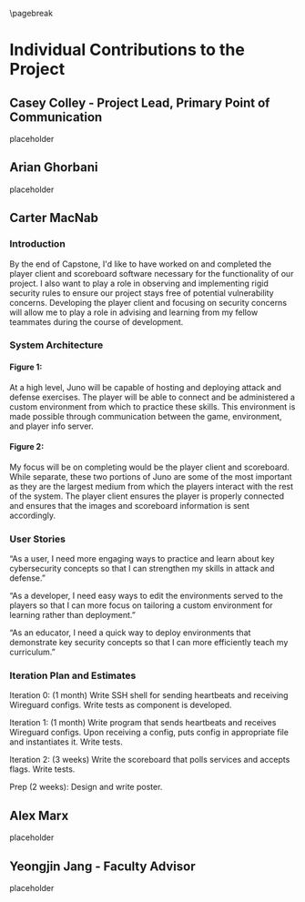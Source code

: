 \pagebreak

# Individual Contributions to the Project

## Casey Colley - Project Lead, Primary Point of Communication

placeholder

## Arian Ghorbani

placeholder

## Carter MacNab

### Introduction

 By the end of Capstone, I'd like to have worked on and completed the player client and scoreboard software necessary for the functionality of our project. I also want to play a role in observing and implementing rigid security rules to ensure our project stays free of potential vulnerability concerns. Developing the player client and focusing on security concerns will allow me to play a role in advising and learning from my fellow teammates during the course of development. 
### System Architecture

#### Figure 1:

At a high level, Juno will be capable of hosting and deploying attack and defense exercises. The player will be able to connect and be administered a custom environment from which to practice these skills. This environment is made possible through communication between the game, environment, and player info server. 


#### Figure 2:

My focus will be on completing would be the player client and scoreboard. While separate, these two portions of Juno are some of the most important as they are the largest medium from which the players interact with the rest of the system. The player client ensures the player is properly connected and ensures that the images and scoreboard information is sent accordingly. 

### User Stories
“As a user, I need more engaging ways to practice and learn about key cybersecurity concepts so that I can strengthen my skills in attack and defense.” 

“As a developer, I need easy ways to edit the environments served to the players so that I can more focus on tailoring a custom environment for learning rather than deployment.”

“As an educator, I need a quick way to deploy environments that demonstrate key security concepts so that I can more efficiently teach my curriculum.”

### Iteration Plan and Estimates

Iteration 0: (1 month)
 Write SSH shell for sending heartbeats and receiving Wireguard configs. Write tests as component is developed.

Iteration 1: (1 month)
Write program that sends heartbeats and receives Wireguard configs. Upon receiving a config, puts config in appropriate file and instantiates it. Write tests.

Iteration 2: (3 weeks)
Write the scoreboard that polls services and accepts flags. Write tests.

Prep (2 weeks):
 Design and write poster.

## Alex Marx

placeholder

## Yeongjin Jang - Faculty Advisor

placeholder
